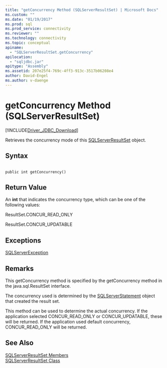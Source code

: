 ```yaml
---
title: "getConcurrency Method (SQLServerResultSet) | Microsoft Docs"
ms.custom: ""
ms.date: "01/19/2017"
ms.prod: sql
ms.prod_service: connectivity
ms.reviewer: ""
ms.technology: connectivity
ms.topic: conceptual
apiname: 
  - "SQLServerResultSet.getConcurrency"
apilocation: 
  - "sqljdbc.jar"
apitype: "Assembly"
ms.assetid: 207e25f4-769c-4ff3-913c-3517b06208e4
author: David-Engel
ms.author: v-daenge
---
```

# getConcurrency Method (SQLServerResultSet)
[!INCLUDE[Driver_JDBC_Download](../../../includes/driver_jdbc_download.md)]

  Retrieves the concurrency mode of this [SQLServerResultSet](../../../connect/jdbc/reference/sqlserverresultset-class.md) object.  
  
## Syntax  
  
```  
  
public int getConcurrency()  
```  
  
## Return Value  
 An **int** that indicates the concurrency type, which can be one of the following values:  
  
 ResultSet.CONCUR_READ_ONLY  
  
 ResultSet.CONCUR_UPDATABLE  
  
## Exceptions  
 [SQLServerException](../../../connect/jdbc/reference/sqlserverexception-class.md)  
  
## Remarks  
 This getConcurrency method is specified by the getConcurrency method in the java.sql.ResultSet interface.  
  
 The concurrency used is determined by the [SQLServerStatement](../../../connect/jdbc/reference/sqlserverstatement-class.md) object that created the result set.  
  
 This method can be used to determine the actual concurrency. If the application selected CONCUR_READ_ONLY or CONCUR_UPDATABLE, these will be returned. If the application used default concurrency, CONCUR_READ_ONLY will be returned.  
  
## See Also  
 [SQLServerResultSet Members](../../../connect/jdbc/reference/sqlserverresultset-members.md)   
 [SQLServerResultSet Class](../../../connect/jdbc/reference/sqlserverresultset-class.md)  
  
  
